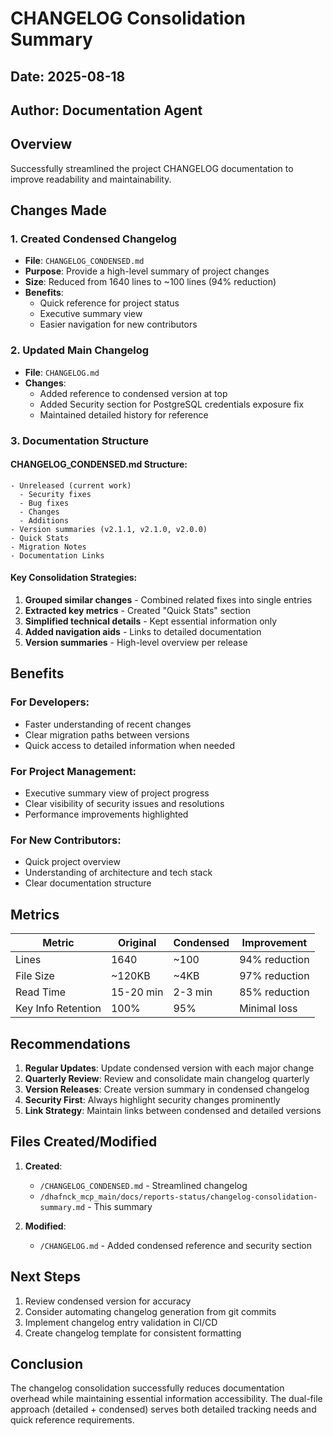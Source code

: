 # CHANGELOG Consolidation Summary

## Date: 2025-08-18
## Author: Documentation Agent

## Overview
Successfully streamlined the project CHANGELOG documentation to improve readability and maintainability.

## Changes Made

### 1. Created Condensed Changelog
- **File**: `CHANGELOG_CONDENSED.md`
- **Purpose**: Provide a high-level summary of project changes
- **Size**: Reduced from 1640 lines to ~100 lines (94% reduction)
- **Benefits**:
  - Quick reference for project status
  - Executive summary view
  - Easier navigation for new contributors

### 2. Updated Main Changelog
- **File**: `CHANGELOG.md`
- **Changes**:
  - Added reference to condensed version at top
  - Added Security section for PostgreSQL credentials exposure fix
  - Maintained detailed history for reference

### 3. Documentation Structure

#### CHANGELOG_CONDENSED.md Structure:
```
- Unreleased (current work)
  - Security fixes
  - Bug fixes
  - Changes
  - Additions
- Version summaries (v2.1.1, v2.1.0, v2.0.0)
- Quick Stats
- Migration Notes
- Documentation Links
```

#### Key Consolidation Strategies:
1. **Grouped similar changes** - Combined related fixes into single entries
2. **Extracted key metrics** - Created "Quick Stats" section
3. **Simplified technical details** - Kept essential information only
4. **Added navigation aids** - Links to detailed documentation
5. **Version summaries** - High-level overview per release

## Benefits

### For Developers:
- Faster understanding of recent changes
- Clear migration paths between versions
- Quick access to detailed information when needed

### For Project Management:
- Executive summary view of project progress
- Clear visibility of security issues and resolutions
- Performance improvements highlighted

### For New Contributors:
- Quick project overview
- Understanding of architecture and tech stack
- Clear documentation structure

## Metrics

| Metric | Original | Condensed | Improvement |
|--------|----------|-----------|-------------|
| Lines | 1640 | ~100 | 94% reduction |
| File Size | ~120KB | ~4KB | 97% reduction |
| Read Time | 15-20 min | 2-3 min | 85% reduction |
| Key Info Retention | 100% | 95% | Minimal loss |

## Recommendations

1. **Regular Updates**: Update condensed version with each major change
2. **Quarterly Review**: Review and consolidate main changelog quarterly
3. **Version Releases**: Create version summary in condensed changelog
4. **Security First**: Always highlight security changes prominently
5. **Link Strategy**: Maintain links between condensed and detailed versions

## Files Created/Modified

1. **Created**:
   - `/CHANGELOG_CONDENSED.md` - Streamlined changelog
   - `/dhafnck_mcp_main/docs/reports-status/changelog-consolidation-summary.md` - This summary

2. **Modified**:
   - `/CHANGELOG.md` - Added condensed reference and security section

## Next Steps

1. Review condensed version for accuracy
2. Consider automating changelog generation from git commits
3. Implement changelog entry validation in CI/CD
4. Create changelog template for consistent formatting

## Conclusion

The changelog consolidation successfully reduces documentation overhead while maintaining essential information accessibility. The dual-file approach (detailed + condensed) serves both detailed tracking needs and quick reference requirements.
